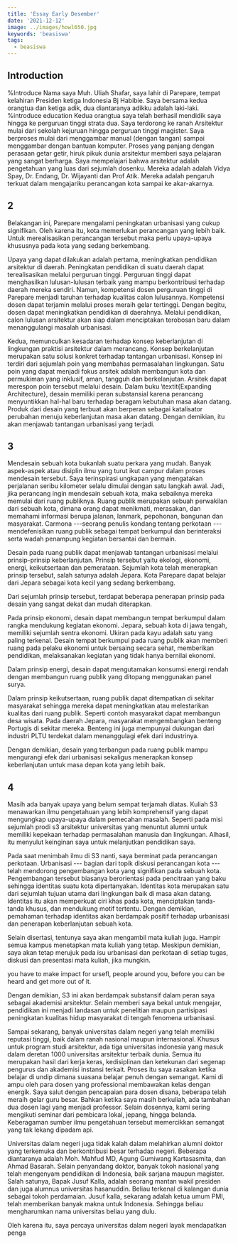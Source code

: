 ```yaml
---
title: 'Essay Early Desember'
date: '2021-12-12'
image: ../images/howl650.jpg
keywords: 'beasiswa'
tags:
  - beasiswa
---
```


## Introduction

%Introduce
Nama saya Muh. Uliah Shafar, saya lahir di Parepare, tempat kelahiran Presiden ketiga Indonesia Bj Habibie. Saya bersama kedua orangtua dan ketiga adik, dua diantaranya adikku adalah laki-laki.
%introduce education
Kedua orangtua saya telah berhasil mendidik saya hingga ke perguruan tinggi strata dua. Saya terdorong ke ranah Arsitektur mulai dari sekolah kejuruan hingga perguruan tinggi magister. Saya berproses mulai dari menggambar manual (dengan tangan) sampai menggambar dengan bantuan komputer.
Proses yang panjang dengan perasaan getar getir, hiruk pikuk dunia arsitektur memberi saya pelajaran yang sangat berharga.
Saya mempelajari bahwa arsitektur adalah pengetahuan yang luas dari sejumlah dosenku. Mereka adalah adalah Vidya Spay, Dr. Endang, Dr. Wijayanti dan Prof Atik. Mereka adalah pengaruh terkuat dalam mengajariku perancangan kota sampai ke akar-akarnya.

## 2

Belakangan ini, Parepare mengalami peningkatan urbanisasi yang cukup signifikan. Oleh karena itu, kota memerlukan perancangan yang lebih baik. Untuk merealisasikan perancangan tersebut maka perlu upaya-upaya khususnya pada kota yang sedang berkembang.

Upaya yang dapat dilakukan adalah pertama, meningkatkan pendidikan arsitektur di daerah.
Peningkatan pendidikan di suatu daerah dapat terealisasikan melalui perguruan tinggi. Perguruan tinggi dapat menghasilkan lulusan-lulusan terbaik yang mampu berkontribusi terhadap daerah mereka sendiri. Namun, kompetensi dosen perguruan tinggi di Parepare menjadi taruhan terhadap kualitas calon lulusannya. Kompetensi dosen dapat terjamin melalui proses meraih gelar tertinggi. Dengan begitu, dosen dapat meningkatkan pendidikan di daerahnya. Melalui pendidikan, calon lulusan arsitektur akan siap dalam menciptakan terobosan baru dalam menanggulangi masalah urbanisasi.

Kedua, memunculkan kesadaran terhadap konsep keberlanjutan di lingkungan praktisi arsitektur dalam merancang.
Konsep berkelanjutan merupakan satu solusi konkret terhadap tantangan urbanisasi. Konsep ini terdiri dari sejumlah poin yang membahas permasalahan lingkungan.
Satu poin yang dapat menjadi fokus arsitek adalah membangun kota dan permukiman yang inklusif, aman, tangguh dan berkelanjutan.
Arsitek dapat merespon poin tersebut melalui desain. Dalam buku \textit{Expanding Architecture}, desain memiliki peran substansial karena perancang menyuntikkan hal-hal baru terhadap beragam kebutuhan masa akan datang. Produk dari desain yang terbuat akan berperan sebagai katalisator perubahan menuju keberlanjutan masa akan datang. Dengan demikian, itu akan menjawab tantangan urbanisasi yang terjadi.

## 3

Mendesain sebuah kota bukanlah suatu perkara yang mudah. Banyak aspek-aspek atau disiplin ilmu yang turut ikut campur dalam proses mendesain tersebut.
Saya terinspirasi ungkapan yang mengatakan perjalanan seribu kilometer selalu dimulai dengan satu langkah awal. Jadi, jika perancang ingin mendesain sebuah kota, maka sebaiknya mereka memulai dari ruang publiknya.
Ruang publik merupakan sebuah perwakilan dari sebuah kota, dimana orang dapat menikmati, merasakan, dan memahami informasi berupa jalanan, lanmark, pepohonan, bangunan dan masyarakat. Carmona ---seorang penulis kondang tentang perkotaan --- mendefenisikan ruang publik sebagai tempat berkumpul dan berinteraksi serta wadah penampung kegiatan bersantai dan bermain.

Desain pada ruang publik dapat menjawab tantangan urbanisasi melalui prinsip-prinsip keberlanjutan. Prinsip tersebut yaitu ekologi, ekonomi, energi, keikutsertaan dan pemerataan. Sejumlah kota telah menerapkan prinsip tersebut, salah satunya adalah Jepara. Kota Parepare dapat belajar dari Jepara sebagai kota kecil yang sedang berkembang.

Dari sejumlah prinsip tersebut, terdapat beberapa penerapan prinsip pada desain yang sangat dekat dan mudah diterapkan.

Pada prinsip ekonomi, desain dapat membangun tempat berkumpul dalam rangka mendukung kegiatan ekonomi. Jepara, sebuah kota di jawa tengah, memiliki sejumlah sentra ekonomi. Ukiran pada kayu adalah satu yang paling terkenal. Desain tempat berkumpul pada ruang publik akan memberi ruang pada pelaku ekonomi untuk bersaing secara sehat, memberikan pendidikan, melaksanakan kegiatan yang tidak hanya bernilai ekonomi.

Dalam prinsip energi, desain dapat mengutamakan konsumsi energi rendah dengan membangun ruang publik yang ditopang menggunakan panel surya.

Dalam prinsip keikutsertaan, ruang publik dapat ditempatkan di sekitar masyarakat sehingga mereka dapat meningkatkan atau melestarikan kualitas dari ruang publik. Seperti contoh masyarakat dapat membangun desa wisata. Pada daerah Jepara, masyarakat mengembangkan benteng Portugis di sekitar mereka. Benteng ini juga mempunyai dukungan dari industri PLTU terdekat dalam menanggulagi efek dari industrinya.

Dengan demikian, desain yang terbangun pada ruang publik mampu mengurangi efek dari urbanisasi sekaligus menerapkan konsep keberlanjutan untuk masa depan kota yang lebih baik.

## 4

Masih ada banyak upaya yang belum sempat terjamah diatas. Kuliah S3 menawarkan ilmu pengetahuan yang lebih komprehensif yang dapat mengungkap upaya-upaya dalam pemecahan masalah. Seperti pada misi sejumlah prodi s3 arsitektur universitas yang menuntut alumni untuk memiliki kepekaan terhadap permasalahan manusia dan lingkungan. Alhasil, itu menyulut keinginan saya untuk melanjutkan pendidikan saya.

Pada saat menimbah ilmu di S3 nanti, saya berminat pada perancangan perkotaan.
Urbanisasi --- bagian dari topik diskusi perancangan kota --- telah mendorong pengembangan kota yang signifikan pada sebuah kota.
Pengembangan tersebut biasanya berorientasi pada pencitraan yang baku sehingga identitas suatu kota dipertanyakan.
Identitas kota merupakan satu dari sejumlah tujuan utama dari lingkungan baik di masa akan datang. Identitas itu akan memperkuat ciri khas pada kota, menciptakan tanda-tanda khusus, dan mendukung motif tertentu.
Dengan demikian, pemahaman terhadap identitas akan berdampak positif terhadap urbanisasi dan penerapan keberlanjutan sebuah kota.

Selain disertasi, tentunya saya akan mengambil mata kuliah juga.
Hampir semua kampus menetapkan mata kuliah yang tetap. Meskipun demikian, saya akan tetap merujuk pada isu urbanisasi dan perkotaan di setiap tugas, diskusi dan presentasi mata kuliah, jika mungkin.

you have to make impact for ursefl, people around you, before you can be heard and get more out of it.

Dengan demikian, S3 ini akan berdampak substansif dalam peran saya sebagai akademisi arsitektur. Selain memberi saya bekal untuk mengajar, pendidikan ini menjadi landasan untuk penelitian maupun partisipasi peningkatan kualitas hidup masyarakat di tengah fenomena urbanisasi.

Sampai sekarang, banyak universitas dalam negeri yang telah memiliki reputasi tinggi, baik dalam ranah nasional maupun internasional. Khusus untuk program studi arsitektur, ada tiga universitas indonesia yang masuk dalam deretan 1000 universitas arsitektur terbaik dunia.
Semua itu merupakan hasil dari kerja keras, kedisiplinan dan ketekunan dari segenap pengurus dan akademisi instansi terkait.
Proses itu saya rasakan ketika belajar di undip dimana suasana belajar penuh dengan semangat.
Kami di ampu oleh para dosen yang professional membawakan kelas dengan energik. Saya salut dengan pencapaian para dosen disana, beberapa telah meraih gelar guru besar. Bahkan ketika saya masih berkuliah, ada tambahan dua dosen lagi yang menjadi professor.
Selain dosennya, kami sering mengikuti seminar dari pembicara lokal, jepang, hingga belanda. Keberagaman sumber ilmu pengetahuan tersebut memercikkan semangat yang tak lekang dipadam api.

Universitas dalam negeri juga tidak kalah dalam melahirkan alumni doktor yang terkemuka dan berkontribusi besar terhadap negeri. Beberapa diantaranya adalah Moh. Mahfud MD, Agung Gumiwang Kartasasmita, dan Ahmad Basarah. Selain penyandang doktor, banyak tokoh nasional yang telah mengenyam pendidikan di Indonesia, baik sarjana maupun magister. Salah satunya, Bapak Jusuf Kalla, adalah seorang mantan wakil presiden dan juga alumnus universitas hasanuddin. Beliau terkenal di kalangan dunia sebagai tokoh perdamaian. Jusuf kalla, sekarang adalah ketua umum PMI, telah memberikan banyak makna untuk Indonesia.
Sehingga beliau mengharumkan nama universitas beliau yang dulu.

Oleh karena itu, saya percaya universitas dalam negeri layak mendapatkan penga
